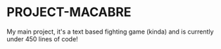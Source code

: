 # PROJECT-MACABRE
My main project, it's a text based fighting game (kinda) and is currently under 450 lines of code! 
